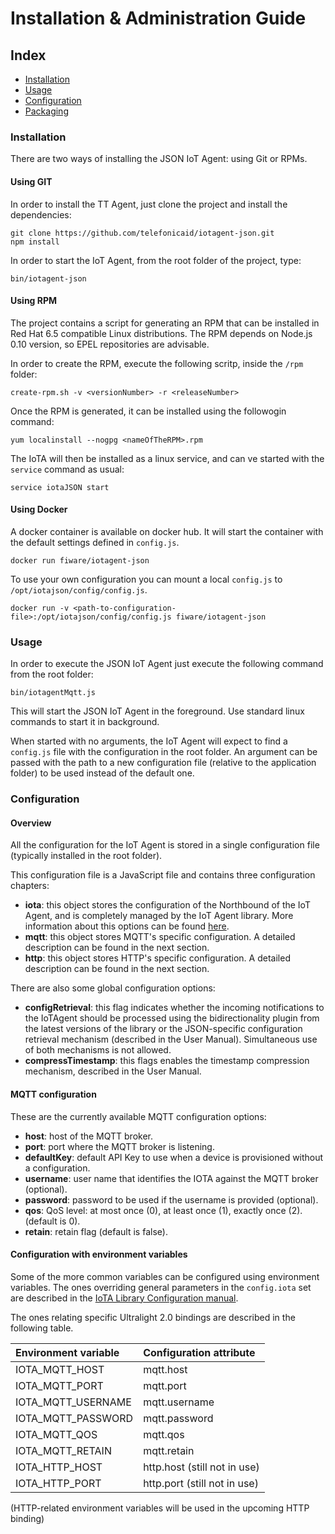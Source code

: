 # Installation & Administration Guide

## Index
* [Installation](#installation)
* [Usage](#usage)
* [Configuration](#configuration)
* [Packaging](#packaging)

### <a name="installation"/> Installation
There are two ways of installing the JSON IoT Agent: using Git or RPMs.

#### Using GIT
In order to install the TT Agent, just clone the project and install the dependencies:
```
git clone https://github.com/telefonicaid/iotagent-json.git
npm install
```
In order to start the IoT Agent, from the root folder of the project, type:
```
bin/iotagent-json
```

#### Using RPM
The project contains a script for generating an RPM that can be installed in Red Hat 6.5 compatible Linux distributions.
The RPM depends on Node.js 0.10 version, so EPEL repositories are advisable.

In order to create the RPM, execute the following scritp, inside the `/rpm` folder:
```
create-rpm.sh -v <versionNumber> -r <releaseNumber>
```

Once the RPM is generated, it can be installed using the followogin command:
```
yum localinstall --nogpg <nameOfTheRPM>.rpm
```

The IoTA will then be installed as a linux service, and can ve started with the `service` command as usual:
```
service iotaJSON start
```

#### Using Docker
A docker container is available on docker hub. It will start the container with the default settings defined
in `config.js`.
```
docker run fiware/iotagent-json
```

To use your own configuration you can mount a local `config.js` to `/opt/iotajson/config/config.js`.
```
docker run -v <path-to-configuration-file>:/opt/iotajson/config/config.js fiware/iotagent-json
```

### <a name="usage"/> Usage
In order to execute the JSON IoT Agent just execute the following command from the root folder:
```
bin/iotagentMqtt.js
```
This will start the JSON IoT Agent in the foreground. Use standard linux commands to start it in background.

When started with no arguments, the IoT Agent will expect to find a `config.js` file with the configuration in the root
folder. An argument can be passed with the path to a new configuration file (relative to the application folder) to be
used instead of the default one.

### <a name="configuration"/> Configuration
#### Overview
All the configuration for the IoT Agent is stored in a single configuration file (typically installed in the root folder).

This configuration file is a JavaScript file and contains three configuration chapters:
* **iota**: this object stores the configuration of the Northbound of the IoT Agent, and is completely managed by the
IoT Agent library. More information about this options can be found [here](https://github.com/telefonicaid/iotagent-node-lib#configuration).
* **mqtt**: this object stores MQTT's specific configuration. A detailed description can be found in the next section.
* **http**: this object stores HTTP's specific configuration. A detailed description can be found in the next section.

There are also some global configuration options:
* **configRetrieval**: this flag indicates whether the incoming notifications to the IoTAgent should be processed
using the bidirectionality plugin from the latest versions of the library or the JSON-specific configuration retrieval
mechanism (described in the User Manual). Simultaneous use of both mechanisms is not allowed.
* **compressTimestamp**: this flags enables the timestamp compression mechanism, described in the User Manual.

#### MQTT configuration
These are the currently available MQTT configuration options:
* **host**: host of the MQTT broker.
* **port**: port where the MQTT broker is listening.
* **defaultKey**: default API Key to use when a device is provisioned without a configuration.
* **username**: user name that identifies the IOTA against the MQTT broker (optional).
* **password**: password to be used if the username is provided (optional).
* **qos**: QoS level: at most once (0), at least once (1), exactly once (2). (default is 0).
* **retain**: retain flag (default is false).

#### Configuration with environment variables
Some of the more common variables can be configured using environment variables. The ones overriding general parameters
in the `config.iota` set are described in the [IoTA Library Configuration manual](https://github.com/telefonicaid/iotagent-node-lib#configuration).

The ones relating specific Ultralight 2.0 bindings are described in the following table.

| Environment variable      | Configuration attribute             |
|:------------------------- |:----------------------------------- |
| IOTA_MQTT_HOST            | mqtt.host                           |
| IOTA_MQTT_PORT            | mqtt.port                           |
| IOTA_MQTT_USERNAME        | mqtt.username                       |
| IOTA_MQTT_PASSWORD        | mqtt.password                       |
| IOTA_MQTT_QOS             | mqtt.qos                            |
| IOTA_MQTT_RETAIN          | mqtt.retain                         |
| IOTA_HTTP_HOST            | http.host (still not in use)        |
| IOTA_HTTP_PORT            | http.port (still not in use)        |

(HTTP-related environment variables will be used in the upcoming HTTP binding)
